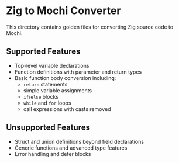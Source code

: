 # Zig to Mochi Converter

This directory contains golden files for converting Zig source code to Mochi.

## Supported Features

- Top-level variable declarations
- Function definitions with parameter and return types
- Basic function body conversion including:
  - `return` statements
  - simple variable assignments
  - `if`/`else` blocks
  - `while` and `for` loops
  - call expressions with casts removed

## Unsupported Features

- Struct and union definitions beyond field declarations
- Generic functions and advanced type features
- Error handling and defer blocks
